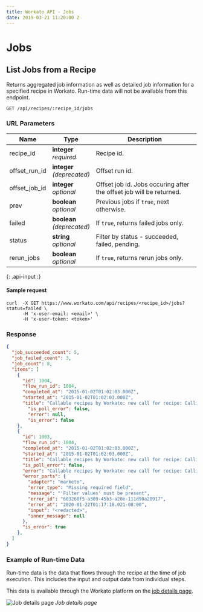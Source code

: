 ```yaml
---
title: Workato API - Jobs
date: 2019-03-21 11:20:00 Z
---
```


# Jobs

## List Jobs from a Recipe

Returns aggregated job information as well as detailed job information for a specified recipe in Workato. Run-time data will not be available from this endpoint.

```
GET /api/recipes/:recipe_id/jobs
```

### URL Parameters

| Name          | Type | Description |
|-------------- |------|-------------|
| recipe_id     | **integer**<br>_required_ | Recipe id. |
| offset_run_id | **integer**<br>_(deprecated)_ | Offset run id. |
| offset_job_id | **integer**<br>_optional_ | Offset job id. Jobs occuring after the offset job will be returned. |
| prev          | **boolean**<br>_optional_ | Previous jobs if `true`, next otherwise. |
| failed        | **boolean**<br>_(deprecated)_ | If `true`, returns failed jobs only. |
| status        | **string**<br>_optional_ | Filter by status - succeeded, failed, pending. |
| rerun_jobs    | **boolean**<br>_optional_ | If `true`, returns rerun jobs only. |
{: .api-input :}

#### Sample request

```shell
curl  -X GET https://www.workato.com/api/recipes/<recipe_id>/jobs?status=failed \
      -H 'x-user-email: <email>' \
      -H 'x-user-token: <token>'
```

### Response

```json
{
  "job_succeeded_count": 5,
  "job_failed_count": 3,
  "job_count": 8,
  "items": [
    {
      "id": 1004,
      "flow_run_id": 1004,
      "completed_at": "2015-01-02T01:02:03.000Z",
      "started_at": "2015-01-02T01:02:03.000Z",
      "title": "Callable recipes by Workato: new call for recipe: Calling IP address=129.1.1.1, Access profile ID=123456, and Access profile name=recipe_test",
        "is_poll_error": false,
        "error": null,
        "is_error": false
    },
    {
      "id": 1003,
      "flow_run_id": 1004,
      "completed_at": "2015-01-02T01:02:03.000Z",
      "started_at": "2015-01-02T01:02:03.000Z",
      "title": "Callable recipes by Workato: new call for recipe: Calling IP address=129.1.1.1, Access profile ID=123456, and Access profile name=recipe_test",
      "is_poll_error": false,
      "error": "Callable recipes by Workato: new call for recipe: Calling IP address=129.1.1.1, Access profile ID=123456, and Access profile name=recipe_test",
      "error_parts": {
        "adapter": "marketo",
        "error_type": "Missing required field",
        "message": "'Filter values' must be present",
        "error_id": "603260f5-a309-45b3-a20e-111d90a28917",
        "error_at": "2020-01-22T01:17:18.021-08:00",
        "input": "<redacted>",
        "inner_message": null
      },
      "is_error": true
    },
  ]
}
```

### Example of Run-time Data

Run-time data is the data that flows through the recipe at the time of job execution. This includes the input and output data from individual steps.

This data is available through the Workato platform on the [job details page](/recipes/jobs.md#job-details).

![Job details page](~@img/job-details/job-details-overview.png)
*Job details page*
